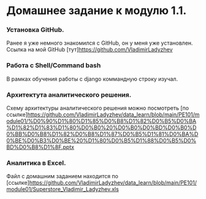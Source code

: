 # Домашнее задание к модулю 1.1. 

### Установка GitHub.

Ранее я уже немного знакомился с GitHub, он у меня уже установлен. Ссылка на мой GitHub [тут]https://github.com/VladimirLadyzhev

### Работа с Shell/Command bash

В рамках обучения работы с django коммандную строку изучал.

### Архитектута аналитического решения.

Схему архитектуры аналитического решения можно посмотреть [по ссылке]https://github.com/VladimirLadyzhev/data_learn/blob/main/PE101/module01/%D0%90%D1%80%D1%85%D0%B8%D1%82%D0%B5%D0%BA%D1%82%D1%83%D1%80%D0%B0%20%D0%B0%D0%BD%D0%B0%D0%BB%D0%B8%D1%82%D0%B8%D1%87%D0%B5%D1%81%D0%BA%D0%BE%D0%B3%D0%BE%20%D1%80%D0%B5%D1%88%D0%B5%D0%BD%D0%B8%D1%8F.pptx

### Аналитика в Excel.

Файл с домашним заданием находится по [ссылке]https://github.com/VladimirLadyzhev/data_learn/blob/main/PE101/module01/Superstore_Vladimir_Ladyzhev.xls

